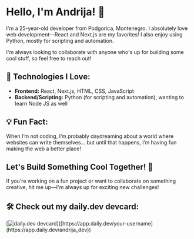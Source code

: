 # Hello, I'm Andrija! 👋

I'm a 25-year-old developer from Podgorica, Montenegro. I absolutely love web development—React and Next.js are my favorites! I also enjoy using Python, mostly for scripting and automation. 

I'm always looking to collaborate with anyone who's up for building some cool stuff, so feel free to reach out!

## 🔧 Technologies I Love:
- **Frontend:** React, Next.js, HTML, CSS, JavaScript
- **Backend/Scripting:** Python (for scripting and automation), wanting to learn Node JS as well
  
## 💡 Fun Fact:
When I’m not coding, I’m probably daydreaming about a world where websites can write themselves... but until that happens, I’m having fun making the web a better place!

## Let's Build Something Cool Together! 🤝
If you're working on a fun project or want to collaborate on something creative, hit me up—I'm always up for exciting new challenges!

## 🛠 Check out my daily.dev devcard:
[![daily.dev devcard]([https://api.daily.dev/devcards/your-unique-id.svg](https://api.daily.dev/devcards/v2/JML9eBLUpTQryeMQ5TIx2.png?type=wide&r=rrt]))]([https://app.daily.dev/your-username](https://app.daily.dev/andrija_dev))

